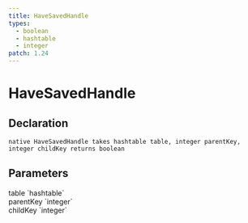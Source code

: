 ```yaml
---
title: HaveSavedHandle
types:
  - boolean
  - hashtable
  - integer
patch: 1.24
---
```


# HaveSavedHandle

## Declaration

```
native HaveSavedHandle takes hashtable table, integer parentKey, integer childKey returns boolean
```

## Parameters
<dl>
  <dt>table `hashtable`</dt>
  <dd></dd>

  <dt>parentKey `integer`</dt>
  <dd></dd>

  <dt>childKey `integer`</dt>
  <dd></dd>
</dl>